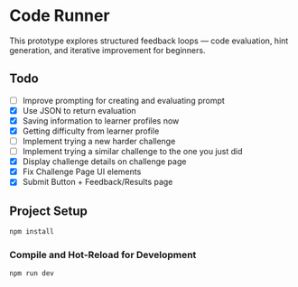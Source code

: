 # Code Runner

This prototype explores structured feedback loops — code evaluation, hint generation, and iterative improvement for beginners.

## Todo

- [ ] Improve prompting for creating and evaluating prompt
- [x] Use JSON to return evaluation
- [x] Saving information to learner profiles now
- [x] Getting difficulty from learner profile
- [ ] Implement trying a new harder challenge
- [ ] Implement trying a similar challenge to the one you just did
- [x] Display challenge details on challenge page
- [x] Fix Challenge Page UI elements
- [x] Submit Button + Feedback/Results page

## Project Setup

```sh
npm install
```

### Compile and Hot-Reload for Development

```sh
npm run dev
```
